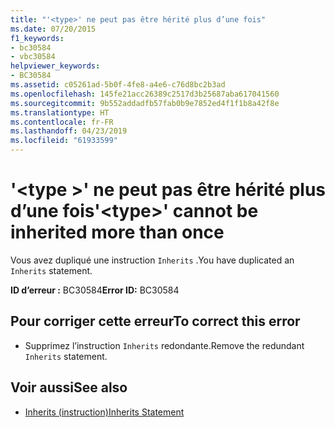 ```yaml
---
title: "'<type>' ne peut pas être hérité plus d’une fois"
ms.date: 07/20/2015
f1_keywords:
- bc30584
- vbc30584
helpviewer_keywords:
- BC30584
ms.assetid: c05261ad-5b0f-4fe8-a4e6-c76d8bc2b3ad
ms.openlocfilehash: 145fe21acc26389c2517d3b25687aba617041560
ms.sourcegitcommit: 9b552addadfb57fab0b9e7852ed4f1f1b8a42f8e
ms.translationtype: HT
ms.contentlocale: fr-FR
ms.lasthandoff: 04/23/2019
ms.locfileid: "61933599"
---
```

# <a name="type-cannot-be-inherited-more-than-once"></a><span data-ttu-id="fe8d4-102">'\<type >' ne peut pas être hérité plus d’une fois</span><span class="sxs-lookup"><span data-stu-id="fe8d4-102">'\<type>' cannot be inherited more than once</span></span>
<span data-ttu-id="fe8d4-103">Vous avez dupliqué une instruction `Inherits` .</span><span class="sxs-lookup"><span data-stu-id="fe8d4-103">You have duplicated an `Inherits` statement.</span></span>  
  
 <span data-ttu-id="fe8d4-104">**ID d’erreur :** BC30584</span><span class="sxs-lookup"><span data-stu-id="fe8d4-104">**Error ID:** BC30584</span></span>  
  
## <a name="to-correct-this-error"></a><span data-ttu-id="fe8d4-105">Pour corriger cette erreur</span><span class="sxs-lookup"><span data-stu-id="fe8d4-105">To correct this error</span></span>  
  
- <span data-ttu-id="fe8d4-106">Supprimez l’instruction `Inherits` redondante.</span><span class="sxs-lookup"><span data-stu-id="fe8d4-106">Remove the redundant `Inherits` statement.</span></span>  
  
## <a name="see-also"></a><span data-ttu-id="fe8d4-107">Voir aussi</span><span class="sxs-lookup"><span data-stu-id="fe8d4-107">See also</span></span>

- [<span data-ttu-id="fe8d4-108">Inherits (instruction)</span><span class="sxs-lookup"><span data-stu-id="fe8d4-108">Inherits Statement</span></span>](../../visual-basic/language-reference/statements/inherits-statement.md)
